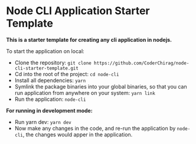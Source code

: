 # Node CLI Application Starter Template

**This is a starter template for creating any cli application in nodejs.**

To start the application on local:

- Clone the repository: `git clone https://github.com/CoderChirag/node-cli-starter-template.git`
- Cd into the root of the project: `cd node-cli`
- Install all dependencies: `yarn`
- Symlink the package binaries into your global binaries, so that you can run application from anywhere on your system: `yarn link`
- Run the application: `node-cli`

**For running in development mode:**

- Run yarn dev: `yarn dev`
- Now make any changes in the code, and re-run the application by `node-cli`, the changes would apper in the application.
